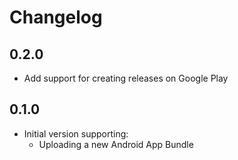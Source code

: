 # Changelog

## 0.2.0

* Add support for creating releases on Google Play

## 0.1.0

* Initial version supporting:
  * Uploading a new Android App Bundle
